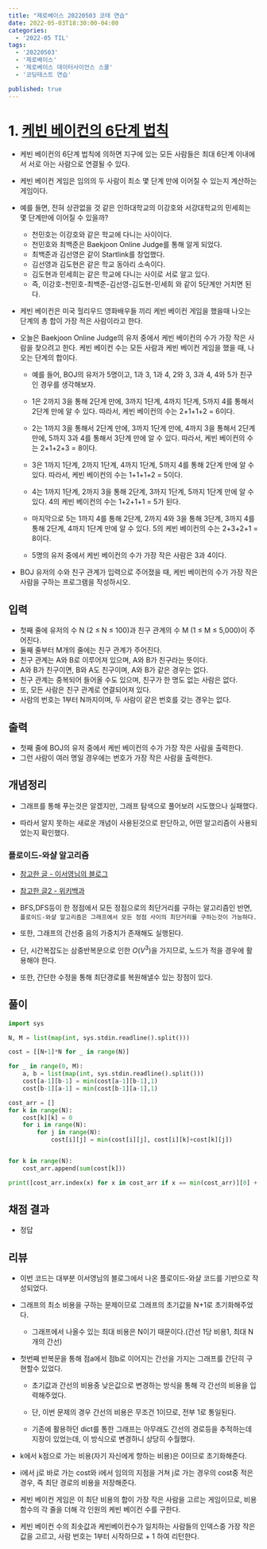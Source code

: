 ```yaml
---
title: "제로베이스 20220503 코테 연습"
date: 2022-05-03T18:30:00-04:00
categories:
  - '2022-05 TIL'
tags:
  - '20220503'
  - '제로베이스'
  - '제로베이스 데이터사이언스 스쿨'
  - '코딩테스트 연습'

published: true
---
```


# 1. [케빈 베이컨의 6단계 법칙](https://www.acmicpc.net/problem/1389)


* 케빈 베이컨의 6단계 법칙에 의하면 지구에 있는 모든 사람들은 최대 6단계 이내에서 서로 아는 사람으로 연결될 수 있다.
* 케빈 베이컨 게임은 임의의 두 사람이 최소 몇 단계 만에 이어질 수 있는지 계산하는 게임이다.

* 예를 들면, 전혀 상관없을 것 같은 인하대학교의 이강호와 서강대학교의 민세희는 몇 단계만에 이어질 수 있을까?

  * 천민호는 이강호와 같은 학교에 다니는 사이이다.
  * 천민호와 최백준은 Baekjoon Online Judge를 통해 알게 되었다.
  * 최백준과 김선영은 같이 Startlink를 창업했다. 
  * 김선영과 김도현은 같은 학교 동아리 소속이다. 
  * 김도현과 민세희는 같은 학교에 다니는 사이로 서로 알고 있다.
  * 즉, 이강호-천민호-최백준-김선영-김도현-민세희 와 같이 5단계만 거치면 된다.

* 케빈 베이컨은 미국 헐리우드 영화배우들 끼리 케빈 베이컨 게임을 했을때 나오는 단계의 총 합이 가장 적은 사람이라고 한다.

* 오늘은 Baekjoon Online Judge의 유저 중에서 케빈 베이컨의 수가 가장 작은 사람을 찾으려고 한다. 케빈 베이컨 수는 모든 사람과 케빈 베이컨 게임을 했을 때, 나오는 단계의 합이다.

  * 예를 들어, BOJ의 유저가 5명이고, 1과 3, 1과 4, 2와 3, 3과 4, 4와 5가 친구인 경우를 생각해보자.

  * 1은 2까지 3을 통해 2단계 만에, 3까지 1단계, 4까지 1단계, 5까지 4를 통해서 2단계 만에 알 수 있다. 따라서, 케빈 베이컨의 수는 2+1+1+2 = 6이다.

  * 2는 1까지 3을 통해서 2단계 만에, 3까지 1단계 만에, 4까지 3을 통해서 2단계 만에, 5까지 3과 4를 통해서 3단계 만에 알 수 있다. 따라서, 케빈 베이컨의 수는 2+1+2+3 = 8이다.

  * 3은 1까지 1단계, 2까지 1단계, 4까지 1단계, 5까지 4를 통해 2단계 만에 알 수 있다. 따라서, 케빈 베이컨의 수는 1+1+1+2 = 5이다.

  * 4는 1까지 1단계, 2까지 3을 통해 2단계, 3까지 1단계, 5까지 1단계 만에 알 수 있다. 4의 케빈 베이컨의 수는 1+2+1+1 = 5가 된다.

  * 마지막으로 5는 1까지 4를 통해 2단계, 2까지 4와 3을 통해 3단계, 3까지 4를 통해 2단계, 4까지 1단계 만에 알 수 있다. 5의 케빈 베이컨의 수는 2+3+2+1 = 8이다.

  * 5명의 유저 중에서 케빈 베이컨의 수가 가장 작은 사람은 3과 4이다.

* BOJ 유저의 수와 친구 관계가 입력으로 주어졌을 때, 케빈 베이컨의 수가 가장 작은 사람을 구하는 프로그램을 작성하시오.

## 입력

* 첫째 줄에 유저의 수 N (2 ≤ N ≤ 100)과 친구 관계의 수 M (1 ≤ M ≤ 5,000)이 주어진다.
* 둘째 줄부터 M개의 줄에는 친구 관계가 주어진다.
* 친구 관계는 A와 B로 이루어져 있으며, A와 B가 친구라는 뜻이다.
* A와 B가 친구이면, B와 A도 친구이며, A와 B가 같은 경우는 없다.
* 친구 관계는 중복되어 들어올 수도 있으며, 친구가 한 명도 없는 사람은 없다.
* 또, 모든 사람은 친구 관계로 연결되어져 있다. 
* 사람의 번호는 1부터 N까지이며, 두 사람이 같은 번호를 갖는 경우는 없다.

## 출력

* 첫째 줄에 BOJ의 유저 중에서 케빈 베이컨의 수가 가장 작은 사람을 출력한다.
* 그런 사람이 여러 명일 경우에는 번호가 가장 작은 사람을 출력한다.

## 개념정리

* 그래프를 통해 푸는것은 알겠지만, 그래프 탐색으로 풀어보려 시도했으나 실패했다.

* 따라서 알지 못하는 새로운 개념이 사용된것으로 판단하고, 어떤 알고리즘이 사용되었는지 확인했다.

### 플로이드-와샬 알고리즘

* [참고한 글 - 이서영님의 블로그](https://seoyoung2.github.io/algorithm/2020/07/22/Floyd-Warshall.html)

* [참고한 글2 - 위키백과](https://ko.wikipedia.org/wiki/%ED%94%8C%EB%A1%9C%EC%9D%B4%EB%93%9C-%EC%9B%8C%EC%85%9C_%EC%95%8C%EA%B3%A0%EB%A6%AC%EC%A6%98)

* BFS,DFS등이 한 정점에서 모든 정점으로의 최단거리를 구하는 알고리즘인 반면, ```플로이드-와샬 알고리즘은 그래프에서 모든 정점 사이의 최단거리를 구하는것이 가능하다.```

* 또한, 그래프의 간선중 음의 가중치가 존재해도 실행된다.

* 단, 시간복잡도는 삼중반복문으로 인한 $O(V^3)$을 가지므로, 노드가 적을 경우에 활용해야 한다.

* 또한, 간단한 수정을 통해 최단경로를 복원해낼수 있는 장점이 있다.


## 풀이

```py
import sys

N, M = list(map(int, sys.stdin.readline().split()))

cost = [[N+1]*N for _ in range(N)]

for _ in range(0, M):
    a, b = list(map(int, sys.stdin.readline().split()))
    cost[a-1][b-1] = min(cost[a-1][b-1],1)
    cost[b-1][a-1] = min(cost[b-1][a-1],1)

cost_arr = []
for k in range(N):
    cost[k][k] = 0
    for i in range(N):
        for j in range(N):
            cost[i][j] = min(cost[i][j], cost[i][k]+cost[k][j])


for k in range(N):
    cost_arr.append(sum(cost[k]))

print([cost_arr.index(x) for x in cost_arr if x == min(cost_arr)][0] + 1)
```

## 채점 결과

* 정답

## 리뷰

* 이번 코드는 대부분 이서영님의 블로그에서 나온 플로이드-와샬 코드를 기반으로 작성되었다. 

* 그래프의 최소 비용을 구하는 문제이므로 그래프의 초기값을 N+1로 초기화해주었다.

  * 그래프에서 나올수 있는 최대 비용은 N이기 때문이다.(간선 1당 비용1, 최대 N개의 간선)

* 첫번째 반복문을 통해 점a에서 점b로 이어지는 간선을 가지는 그래프를 간단히 구현할수 있었다.

  * 초기값과 간선의 비용중 낮은값으로 변경하는 방식을 통해 각 간선의 비용을 입력해주었다.

  * 단, 이번 문제의 경우 간선의 비용은 무조건 1이므로, 전부 1로 통일된다.

  * 기존에 활용하던 dict를 통한 그래프는 아무래도 간선의 경로등을 추적하는데 지장이 있었는데, 이 방식으로 변경하니 상당히 수월했다.

* k에서 k점으로 가는 비용(자기 자신에게 향하는 비용)은 0이므로 초기화해준다.

* i에서 j로 바로 가는 cost와 i에서 임의의 지점을 거쳐 j로 가는 경우의 cost중 적은 경우, 즉 최단 경로의 비용을 저장해준다.

* 케빈 베이컨 게임은 이 최단 비용의 합이 가장 작은 사람을 고르는 게임이므로, 비용함수의 각 줄을 더해 각 인원의 케빈 베이컨 수를 구한다.

* 케빈 베이컨 수의 최솟값과 케빈베이컨수가 일치하는 사람들의 인덱스중 가장 작은값을 고르고, 사람 번호는 1부터 시작하므로 + 1 하여 리턴한다.



